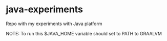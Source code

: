 # java-experiments
Repo with my experiments with Java platform

NOTE: To run this $JAVA_HOME variable should set to PATH to GRAALVM